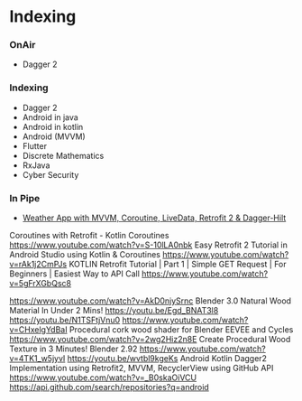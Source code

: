 # Indexing

### OnAir
- Dagger 2

### Indexing
- Dagger 2
- Android in java
- Android in kotlin
- Android (MVVM)
- Flutter
- Discrete Mathematics
- RxJava
- Cyber Security


### In Pipe
- [Weather App with MVVM, Coroutine, LiveData, Retrofit 2 & Dagger-Hilt](https://youtu.be/IsrzPlEz7uM)





Coroutines with Retrofit - Kotlin Coroutines
https://www.youtube.com/watch?v=S-10lLA0nbk
Easy Retrofit 2 Tutorial in Android Studio using Kotlin & Coroutines
https://www.youtube.com/watch?v=rAk1j2CmPJs
KOTLIN Retrofit Tutorial | Part 1 | Simple GET Request | For Beginners | Easiest Way to API Call
https://www.youtube.com/watch?v=5gFrXGbQsc8


https://www.youtube.com/watch?v=AkD0njySrnc
Blender 3.0 Natural Wood Material In Under 2 Mins!
https://youtu.be/Egd_BNAT3l8
https://youtu.be/N1TSFtjVnu0
https://www.youtube.com/watch?v=CHxelgYdBaI
Procedural cork wood shader for Blender EEVEE and Cycles
https://www.youtube.com/watch?v=2wg2Hiz2n8E
Create Procedural Wood Texture in 3 Minutes! Blender 2.92
https://www.youtube.com/watch?v=4TK1_w5jyvI
https://youtu.be/wvtbl9kgeKs
Android Kotlin Dagger2 Implementation using Retrofit2, MVVM, RecyclerView using GitHub API
https://www.youtube.com/watch?v=_B0skaOiVCU
https://api.github.com/search/repositories?q=android
